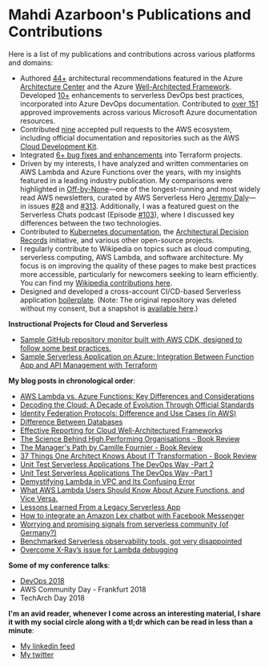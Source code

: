 # Mahdi Azarboon's Publications and Contributions

Here is a list of my publications and contributions across various platforms and domains:

- Authored [44+](https://github.com/search?q=is%3Amerged+author%3Aazarboon+repo%3AMicrosoftDocs%2Farchitecture-center+repo%3AMicrosoftDocs%2Fwell-architected&type=pullrequests&s=created&o=desc) architectural recommendations featured in the Azure [Architecture Center](https://learn.microsoft.com/azure/architecture/) and the Azure [Well-Architected Framework](https://learn.microsoft.com/azure/well-architected/). Developed [10+](https://github.com/MicrosoftDocs/azure-devops-docs/pulls?q=is%3Apr+is%3Amerged+author%3Aazarboon+sort%3Acreated-desc) enhancements to serverless DevOps best practices, incorporated into Azure DevOps documentation. Contributed to [over 151](https://github.com/search?q=is%3Amerged+author%3Aazarboon+org%3AMicrosoftDocs+org%3Adotnet&type=pullrequests&s=created&o=desc) approved improvements across various Microsoft Azure documentation resources.
- Contributed [nine](https://github.com/search?q=author%3Aazarboon+is%3Amerged+org%3Aaws-observability+org%3Aawsdocs+org%3Aaws&type=pullrequests&s=created&o=desc) accepted pull requests to the AWS ecosystem, including official documentation and repositories such as the AWS [Cloud Development Kit](https://aws.amazon.com/cdk).
- Integrated [6+ bug fixes and enhancements](https://github.com/search?q=org%3Ahashicorp+author%3Aazarboon+is%3Amerged&type=pullrequests&s=created&o=desc) into Terraform projects.
- Driven by my interests, I have analyzed and written commentaries on AWS Lambda and Azure Functions over the years, with my insights featured in a leading industry publication. My comparisons were highlighted in [Off-by-None](https://offbynone.io/)—one of the longest-running and most widely read AWS newsletters, curated by AWS Serverless Hero [Jeremy Daly](https://www.jeremydaly.com/)—in issues [#28](https://offbynone.io/issues/28/) and [#313](https://offbynone.io/issues/313/). Additionally, I was a featured guest on the Serverless Chats podcast (Episode [#103](https://www.serverlesschats.com/103/)), where I discussed key differences between the two technologies.
- Contributed to [Kubernetes documentation](https://github.com/kubernetes/website/pull/48299), the [Architectural Decision Records](https://github.com/search?q=org%3Aadr+author%3Aazarboon+is%3Amerged&type=pullrequests&s=created&o=desc) initiative, and various other open-source projects.
- I regularly contribute to Wikipedia on topics such as cloud computing, serverless computing, AWS Lambda, and software architecture. My focus is on improving the quality of these pages to make best practices more accessible, particularly for newcomers seeking to learn efficiently. You can find my [Wikipedia contributions here](https://en.wikipedia.org/wiki/Special:Contributions/Azarboon).
- Designed and developed a cross-account CI/CD-based Serverless application [boilerplate](https://github.com/eficode/serverless-ops-boilerplate). (Note: The original repository was deleted without my consent, but a snapshot is [available here](https://web.archive.org/web/20200911141542/https://github.com/eficode/serverless-ops-boilerplate).)


**Instructional Projects for Cloud and Serverless**
* [Sample GitHub repository monitor built with AWS CDK, designed to follow some best practices.](https://github.com/azarboon/amazon-q-integration-app)
* [Sample Serverless Application on Azure: Integration Between Function App and API Management with Terraform](https://github.com/azarboon/terraform-tutorial-serverless)

**My blog posts in chronological order**:
*   [AWS Lambda vs. Azure Functions: Key Differences and Considerations](https://medium.com/towards-aws/aws-lambda-vs-azure-functions-key-differences-and-considerations-8792b9bd9abc)
*   [Decoding the Cloud: A Decade of Evolution Through Official Standards](https://medium.com/@azarboon/decoding-the-cloud-a-decade-of-evolution-through-official-standards-ad06e13eeeb7)
*   [Identity Federation Protocols: Difference and Use Cases (in AWS)](https://medium.com/faun/identity-federation-protocols-difference-and-use-cases-in-aws-571d71ca8664)
*   [Difference Between Databases](https://faun.pub/demystifying-databases-systems-d0261937c494)
*   [Effective Reporting for Cloud Well-Architectured Frameworks](https://dzone.com/articles/effective-reporting-for-cloud-well-architected-ass)
*   [The Science Behind High Performing Organisations - Book Review](https://hackernoon.com/the-science-behind-high-performing-organisations-book-review-q3i3wby)
*   [The Manager's Path by Camille Fournier - Book Review](https://hackernoon.com/the-managers-path-by-camille-fournier-book-review-iv323wvk)
*   [37 Things One Architect Knows About IT Transformation - Book Review](https://dzone.com/articles/cloudy-review-of-quot37-things-one-architect-knows)
*   [Unit Test Serverless Applications The DevOps Way -Part 2](https://medium.com/@azarboon/unit-test-serverless-applications-the-devops-way-part-2-aae59f05a32c)
*   [Unit Test Serverless Applications The DevOps Way -Part 1](https://medium.com/@azarboon/unit-test-serverless-applications-the-devops-way-d7897944646c)
*   [Demystifying Lambda in VPC and Its Confusing Error](https://dzone.com/articles/demystifying-lambda-in-vpc-and-its-confusing-error)
*   [What AWS Lambda Users Should Know About Azure Functions, and Vice Versa.](https://medium.com/serverless-zone/what-aws-lambda-users-should-know-about-azure-functions-and-vice-versa-3b04f8aa05a0)
*   [Lessons Learned From a Legacy Serverless App](https://dzone.com/articles/lessons-learnt-from-a-legacy-serverless-app)
*   [How to integrate an Amazon Lex chatbot with Facebook Messenger](https://medium.com/a-cloud-guru/how-to-integrate-an-amazon-lex-chatbot-with-facebook-messenger-84a3ac84161)
*   [Worrying and promising signals from serverless community (of Germany?)](https://hackernoon.com/worrying-and-promising-signals-from-serverless-community-of-germany-1d92a2db8e2c)
*   [Benchmarked Serverless observability tools, got very disappointed](https://hackernoon.com/benchmarked-serverless-observability-tools-got-very-disappointed-e54f5e3381bf)
*  [Overcome X-Ray’s issue for Lambda debugging](https://hackernoon.com/overcome-x-rays-issue-for-debugging-892498b14346)


**Some of my conference talks**:
*   [DevOps 2018](https://youtu.be/tLyBInc05Tc)
*   AWS Community Day - Frankfurt 2018
*   TechArch Day 2018

**I'm an avid reader, whenever I come across an interesting material, I share it with my social circle along with a tl;dr which can be read in less than a minute**:  
*  [My linkedin feed](https://www.linkedin.com/in/azarboon/recent-activity/)  
*  [My twitter](https://twitter.com/m_azarboon)

